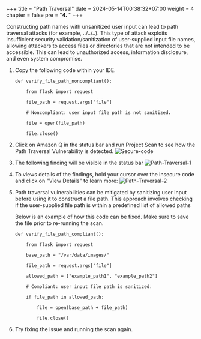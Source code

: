 +++
title = "Path Traversal"
date = 2024-05-14T00:38:32+07:00
weight = 4
chapter = false
pre = "<b>4. </b>"
+++

Constructing path names with unsanitized user input can lead to path traversal attacks (for example, ../../..). This type of attack exploits insufficient security validation/sanitization of user-supplied input file names, allowing attackers to access files or directories that are not intended to be accessible. This can lead to unauthorized access, information disclosure, and even system compromise.

1. Copy the following code within your IDE.

   ```
   def verify_file_path_noncompliant():

       from flask import request

       file_path = request.args["file"]

       # Noncompliant: user input file path is not sanitized.

       file = open(file_path)

       file.close()
   ```

2. Click on Amazon Q in the status bar and run Project Scan to see how the Path Traversal Vulnerability is detected.
   ![Secure-code](/images/1/secure-code-1.png?width=90pc)

3. The following finding will be visible in the status bar
   ![Path-Traversal-1](/images/4/Path-Traversal-1.png?width=90pc)
4. To views details of the findings, hold your cursor over the insecure code and click on "View Details" to learn more:
   ![Path-Traversal-2](/images/4/Path-Traversal-2.png?width=90pc)
5. Path traversal vulnerabilities can be mitigated by sanitizing user input before using it to construct a file path. This approach involves checking if the user-supplied file path is within a predefined list of allowed paths

   Below is an example of how this code can be fixed. Make sure to save the file prior to re-running the scan.

   ```
   def verify_file_path_compliant():

       from flask import request

       base_path = "/var/data/images/"

       file_path = request.args["file"]

       allowed_path = ["example_path1", "example_path2"]

       # Compliant: user input file path is sanitized.

       if file_path in allowed_path:

           file = open(base_path + file_path)

           file.close()
   ```

6. Try fixing the issue and running the scan again.
